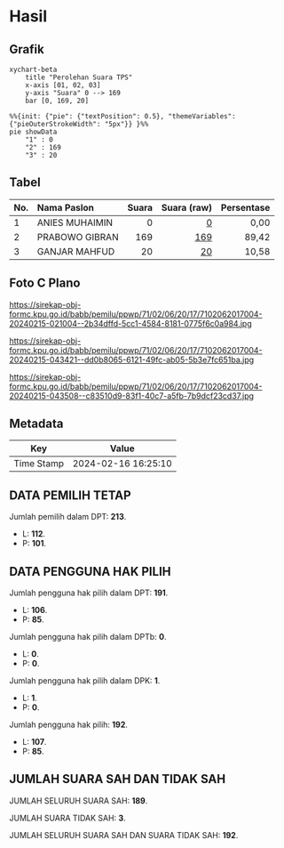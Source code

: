 # Hasil

## Grafik

```mermaid
xychart-beta
    title "Perolehan Suara TPS"
    x-axis [01, 02, 03]
    y-axis "Suara" 0 --> 169
    bar [0, 169, 20]
```

```mermaid
%%{init: {"pie": {"textPosition": 0.5}, "themeVariables": {"pieOuterStrokeWidth": "5px"}} }%%
pie showData
    "1" : 0
    "2" : 169
    "3" : 20
```

## Tabel

| No. | Nama Paslon    | Suara | Suara (raw) | Persentase |
|:--- |:-------------- | -----:| -----------:| ----------:|
| 1   | ANIES MUHAIMIN | 0     | [0][p-1]    | 0,00       |
| 2   | PRABOWO GIBRAN | 169   | [169][p-2]  | 89,42      |
| 3   | GANJAR MAHFUD  | 20    | [20][p-3]   | 10,58      |


[p-1]: https://github.com/gigit-pemilu/pemilu-2024-71-sulawesi-utara/blob/main/pilpres/hitung-suara/sub/71-sulawesi-utara/sub/02-minahasa/sub/06-kakas/sub/2017-tounelet/sub/004-tps/sub/paslon-1.txt
[p-2]: https://github.com/gigit-pemilu/pemilu-2024-71-sulawesi-utara/blob/main/pilpres/hitung-suara/sub/71-sulawesi-utara/sub/02-minahasa/sub/06-kakas/sub/2017-tounelet/sub/004-tps/sub/paslon-2.txt
[p-3]: https://github.com/gigit-pemilu/pemilu-2024-71-sulawesi-utara/blob/main/pilpres/hitung-suara/sub/71-sulawesi-utara/sub/02-minahasa/sub/06-kakas/sub/2017-tounelet/sub/004-tps/sub/paslon-3.txt

## Foto C Plano

https://sirekap-obj-formc.kpu.go.id/babb/pemilu/ppwp/71/02/06/20/17/7102062017004-20240215-021004--2b34dffd-5cc1-4584-8181-0775f6c0a984.jpg

https://sirekap-obj-formc.kpu.go.id/babb/pemilu/ppwp/71/02/06/20/17/7102062017004-20240215-043421--dd0b8065-6121-49fc-ab05-5b3e7fc651ba.jpg

https://sirekap-obj-formc.kpu.go.id/babb/pemilu/ppwp/71/02/06/20/17/7102062017004-20240215-043508--c83510d9-83f1-40c7-a5fb-7b9dcf23cd37.jpg


## Metadata

| Key        | Value               |
| ---------- | ------------------- |
| Time Stamp | 2024-02-16 16:25:10 |


## DATA PEMILIH TETAP

Jumlah pemilih dalam DPT: **213**.
 * L: **112**.
 * P: **101**.

## DATA PENGGUNA HAK PILIH

Jumlah pengguna hak pilih dalam DPT: **191**.
 * L: **106**.
 * P: **85**.

Jumlah pengguna hak pilih dalam DPTb: **0**.
 * L: **0**.
 * P: **0**.

Jumlah pengguna hak pilih dalam DPK: **1**.
 * L: **1**.
 * P: **0**.

Jumlah pengguna hak pilih: **192**.
 * L: **107**.
 * P: **85**.

## JUMLAH SUARA SAH DAN TIDAK SAH

JUMLAH SELURUH SUARA SAH: **189**.

JUMLAH SUARA TIDAK SAH: **3**.

JUMLAH SELURUH SUARA SAH DAN SUARA TIDAK SAH: **192**.


